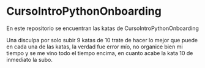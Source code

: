 # CursoIntroPythonOnboarding
En este repositorio se encuentran las katas de CursoIntroPythonOnboarding

Una disculpa por solo subir 9 katas de 10 trate de hacer lo mejor que puede en cada una de las katas, la verdad fue error mío, no organice bien mi tiempo y se me vino todo el tiempo encima, en cuanto acabe la kata 10 de inmediato la subo.
